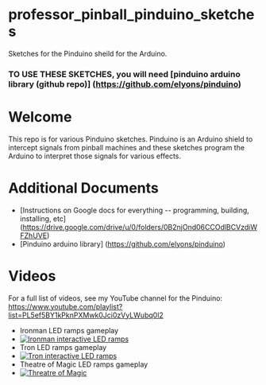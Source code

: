 professor_pinball_pinduino_sketches
===================================

Sketches for the Pinduino sheild for the Arduino.

### TO USE THESE SKETCHES, you will need [pinduino arduino library (github repo)] (https://github.com/elyons/pinduino)

# Welcome

This repo is for various Pinduino sketches.  Pinduino is an Arduino shield to intercept signals from pinball machines and these sketches program the Arduino to interpret those signals for various effects.

# Additional Documents
* [Instructions on Google docs for everything -- programming, building, installing, etc] (https://drive.google.com/drive/u/0/folders/0B2njOnd06CCOdlBCVzdiWFZhUVE)
* [Pinduino arduino library] (https://github.com/elyons/pinduino)

# Videos
For a full list of videos, see my YouTube channel for the Pinduino: https://www.youtube.com/playlist?list=PL5ef5BY1kPknPXMwk0Jci0zVyLWubq0l2
* Ironman LED ramps gameplay
* [![Ironman interactive LED ramps](http://img.youtube.com/vi/QuvIWuW5m-Q/0.jpg)](http://www.youtube.com/watch?v=QuvIWuW5m-Q)
* Tron LED ramps gameplay
* [![Tron interactive LED ramps](http://img.youtube.com/vi/9_uMrDvA8-M/0.jpg)](http://www.youtube.com/watch?v=9_uMrDvA8-M)
* Theatre of Magic LED ramps gameplay
* [![Threatre of Magic](http://img.youtube.com/vi/NrWb4Kh-suk/0.jpg)](https://www.youtube.com/watch?v=NrWb4Kh-suk)
